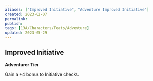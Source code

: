 ```yaml
---
aliases: ["Improved Initiative", "Adventure Improved Initiative"]
created: 2023-02-07
permalink: 
publish: 
tags: [13A/Characters/Feats/Adventure]
updated: 2023-05-29
---
```


## Improved Initiative

**Adventurer Tier**

Gain a +4 bonus to Initiative checks.
